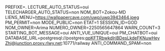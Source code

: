 PREFIXE=.
LECTURE_AUTO_STATUS=oui
TELECHARGER_AUTO_STATUS=non
NOM_BOT=Zokou-MD
LIENS_MENU=https://wallpapercave.com/uwp/uwp3943464.jpeg
PM_PERMIT=non
MODE_PUBLIC=non
ETAT=1
SESSION_ID=GOD 
NOM_OWNER=Arima
NUMERO_OWNER=2250565647864
WARN_COUNT=3
STARTING_BOT_MESSAGE=oui
ANTI_VUE_UNIQUE=oui
PM_CHATBOT=oui
DATABASE_URL=postgresql://postgres:qpKFTRbwkdlrjBDesLkdeFKNuwHeyZhj@junction.proxy.rlwy.net:10771/railway
ANTI_COMMAND_SPAM=non
